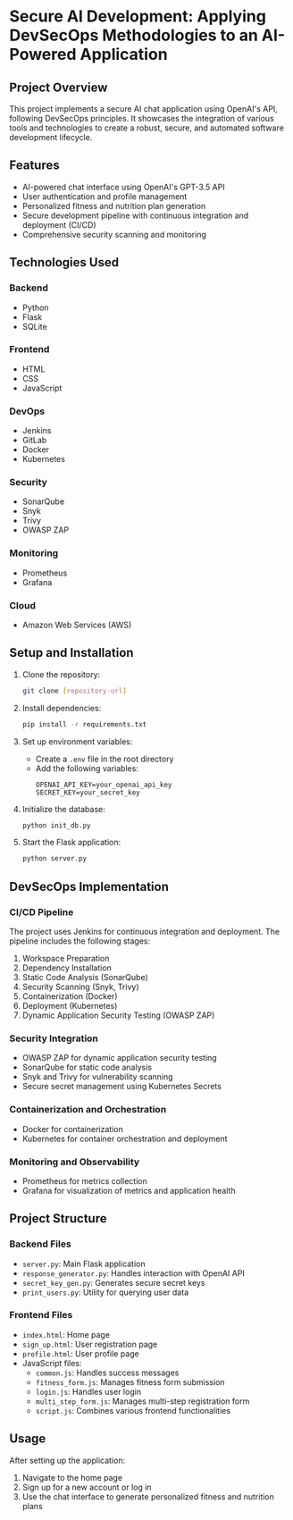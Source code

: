 # Secure AI Development: Applying DevSecOps Methodologies to an AI-Powered Application


## Project Overview

This project implements a secure AI chat application using OpenAI's API, following DevSecOps principles. It showcases the integration of various tools and technologies to create a robust, secure, and automated software development lifecycle.

## Features

- AI-powered chat interface using OpenAI's GPT-3.5 API
- User authentication and profile management
- Personalized fitness and nutrition plan generation
- Secure development pipeline with continuous integration and deployment (CI/CD)
- Comprehensive security scanning and monitoring

## Technologies Used

### Backend
- Python
- Flask
- SQLite

### Frontend
- HTML
- CSS
- JavaScript

### DevOps
- Jenkins
- GitLab
- Docker
- Kubernetes

### Security
- SonarQube
- Snyk
- Trivy
- OWASP ZAP

### Monitoring
- Prometheus
- Grafana

### Cloud
- Amazon Web Services (AWS)

## Setup and Installation

1. Clone the repository:
   ```bash
   git clone [repository-url]
   ```

2. Install dependencies:
   ```bash
   pip install -r requirements.txt
   ```

3. Set up environment variables:
   - Create a `.env` file in the root directory
   - Add the following variables:
     ```
     OPENAI_API_KEY=your_openai_api_key
     SECRET_KEY=your_secret_key
     ```

4. Initialize the database:
   ```bash
   python init_db.py
   ```

5. Start the Flask application:
   ```bash
   python server.py
   ```

## DevSecOps Implementation

### CI/CD Pipeline
The project uses Jenkins for continuous integration and deployment. The pipeline includes the following stages:

1. Workspace Preparation
2. Dependency Installation
3. Static Code Analysis (SonarQube)
4. Security Scanning (Snyk, Trivy)
5. Containerization (Docker)
6. Deployment (Kubernetes)
7. Dynamic Application Security Testing (OWASP ZAP)

### Security Integration
- OWASP ZAP for dynamic application security testing
- SonarQube for static code analysis
- Snyk and Trivy for vulnerability scanning
- Secure secret management using Kubernetes Secrets

### Containerization and Orchestration
- Docker for containerization
- Kubernetes for container orchestration and deployment

### Monitoring and Observability
- Prometheus for metrics collection
- Grafana for visualization of metrics and application health

## Project Structure

### Backend Files
- `server.py`: Main Flask application
- `response_generator.py`: Handles interaction with OpenAI API
- `secret_key_gen.py`: Generates secure secret keys
- `print_users.py`: Utility for querying user data

### Frontend Files
- `index.html`: Home page
- `sign_up.html`: User registration page
- `profile.html`: User profile page
- JavaScript files:
  - `common.js`: Handles success messages
  - `fitness_form.js`: Manages fitness form submission
  - `login.js`: Handles user login
  - `multi_step_form.js`: Manages multi-step registration form
  - `script.js`: Combines various frontend functionalities

## Usage

After setting up the application:

1. Navigate to the home page
2. Sign up for a new account or log in
3. Use the chat interface to generate personalized fitness and nutrition plans



